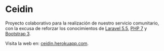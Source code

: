 # Ceidin

Proyecto colaborativo para la realización de nuestro servicio comunitario, con la excusa de reforzar los conocimientos de [Laravel 5.5](http://laravel.com/docs), [PHP 7](http://php.net/) y [Bootstrap 3](https://getbootstrap.com/docs/3.3/).

Visita la web en: [ceidin.herokuapp.com](http://ceidin.herokuapp.com/).
